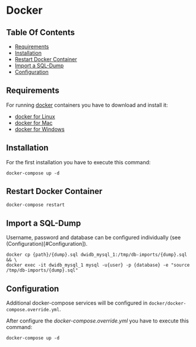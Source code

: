 # Docker

## Table Of Contents
- [Requirements](#Requirements)
- [Installation](#Installation)
- [Restart Docker Container](#Restart)
- [Import a SQL-Dump](#Import-SQL-Dump)
- [Configuration](#Configuration)

## <a name="Requirements"></a>Requirements
For running [docker](https://www.docker.com) containers you have to download and install it:
- [docker for Linux](https://docs.docker.com/engine/getstarted/)
- [docker for Mac](https://docs.docker.com/docker-for-mac/)
- [docker for Windows](https://docs.docker.com/docker-for-windows/)

## <a name="Installation"></a>Installation
For the first installation you have to execute this command:
```
docker-compose up -d
```
## <a name="Restart"></a>Restart Docker Container
```
docker-compose restart
```
## <a name="Import-SQL-Dump"></a>Import a SQL-Dump
Username, password and database can be configured individually (see (Configuration)[#Configuration]).
```
docker cp {path}/{dump}.sql dwidb_mysql_1:/tmp/db-imports/{dump}.sql && \
docker exec -it dwidb_mysql_1 mysql -u{user} -p {database} -e "source /tmp/db-imports/{dump}.sql"
```

## <a name="Configuration"></a>Configuration
Additional docker-compose services will be configured in `docker/docker-compose.override.yml`.

After configure the *docker-compose.override.yml* you have to execute this command:
```
docker-compose up -d
```
